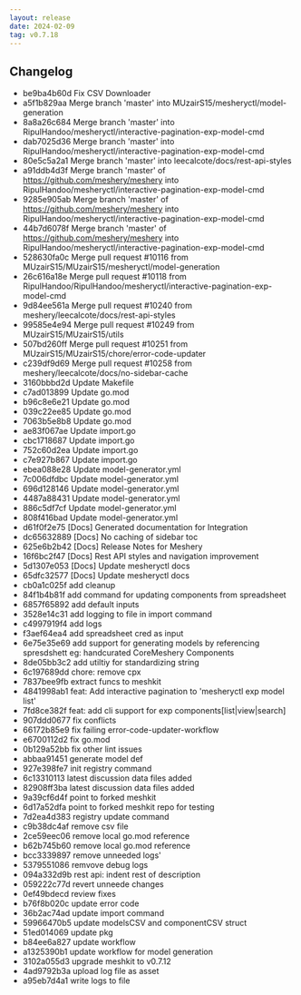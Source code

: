 ```yaml
---
layout: release
date: 2024-02-09
tag: v0.7.18
---
```


## Changelog

- be9ba4b60d Fix CSV Downloader
- a5f1b829aa Merge branch 'master' into MUzairS15/mesheryctl/model-generation
- 8a8a26c684 Merge branch 'master' into RipulHandoo/mesheryctl/interactive-pagination-exp-model-cmd
- dab7025d36 Merge branch 'master' into RipulHandoo/mesheryctl/interactive-pagination-exp-model-cmd
- 80e5c5a2a1 Merge branch 'master' into leecalcote/docs/rest-api-styles
- a91ddb4d3f Merge branch 'master' of https://github.com/meshery/meshery into RipulHandoo/mesheryctl/interactive-pagination-exp-model-cmd
- 9285e905ab Merge branch 'master' of https://github.com/meshery/meshery into RipulHandoo/mesheryctl/interactive-pagination-exp-model-cmd
- 44b7d6078f Merge branch 'master' of https://github.com/meshery/meshery into RipulHandoo/mesheryctl/interactive-pagination-exp-model-cmd
- 528630fa0c Merge pull request #10116 from MUzairS15/MUzairS15/mesheryctl/model-generation
- 26c616a18e Merge pull request #10118 from RipulHandoo/RipulHandoo/mesheryctl/interactive-pagination-exp-model-cmd
- 9d84ee561a Merge pull request #10240 from meshery/leecalcote/docs/rest-api-styles
- 99585e4e94 Merge pull request #10249 from MUzairS15/MUzairS15/utils
- 507bd260ff Merge pull request #10251 from MUzairS15/MUzairS15/chore/error-code-updater
- c239df9d69 Merge pull request #10258 from meshery/leecalcote/docs/no-sidebar-cache
- 3160bbbd2d Update Makefile
- c7ad013899 Update go.mod
- b96c8e6e21 Update go.mod
- 039c22ee85 Update go.mod
- 7063b5e8b8 Update go.mod
- ae83f067ae Update import.go
- cbc1718687 Update import.go
- 752c60d2ea Update import.go
- c7e927b867 Update import.go
- ebea088e28 Update model-generator.yml
- 7c006dfdbc Update model-generator.yml
- 696d128146 Update model-generator.yml
- 4487a88431 Update model-generator.yml
- 886c5df7cf Update model-generator.yml
- 808f416bad Update model-generator.yml
- d61f0f2e75 [Docs] Generated documentation for Integration
- dc65632889 [Docs] No caching of sidebar toc
- 625e6b2b42 [Docs] Release Notes for Meshery
- 16f6bc2f47 [Docs] Rest API styles and navigation improvement
- 5d1307e053 [Docs] Update mesheryctl docs
- 65dfc32577 [Docs] Update mesheryctl docs
- cb0a1c025f add cleanup
- 84f1b4b81f add command for updating components from spreadsheet
- 6857f65892 add default inputs
- 3528e14c31 add logging to file in import command
- c4997919f4 add logs
- f3aef64ea4 add spreadsheet cred as input
- 6e75e35e69 add support for generating models by referencing spresdshett eg: handcurated CoreMeshery Components
- 8de05bb3c2 add utiltiy for standardizing string
- 6c197689dd chore: remove cpx
- 7837bee9fb extract funcs to meshkit
- 4841998ab1 feat: Add interactive pagination to 'mesheryctl exp model list'
- 7fd8ce382f feat: add cli support for exp components[list|view|search]
- 907ddd0677 fix conflicts
- 66172b85e9 fix failing error-code-updater-workflow
- e6700112d2 fix go.mod
- 0b129a52bb fix other lint issues
- abbaa91451 generate model def
- 927e398fe7 init registry command
- 6c13310113 latest discussion data files added
- 82908ff3ba latest discussion data files added
- 9a39cf6d4f point to forked meshkit
- 6d17a52dfa point to forked meshkit repo for testing
- 7d2ea4d383 registry update command
- c9b38dc4af remove csv file
- 2ce59eec06 remove local go.mod reference
- b62b745b60 remove local go.mod reference
- bcc3339897 remove unneeded logs'
- 5379551086 remvove debug logs
- 094a332d9b rest api: indent rest of description
- 059222c77d revert unneede changes
- 0ef49bdecd review fixes
- b76f8b020c update error code
- 36b2ac74ad update import command
- 59966470b5 update modelsCSV and componentCSV struct
- 51ed014069 update pkg
- b84ee6a827 update workflow
- a1325390b1 update workflow for model generation
- 3102a055d3 upgrade meshkit to v0.7.12
- 4ad9792b3a upload log file as asset
- a95eb7d4a1 write logs to file
